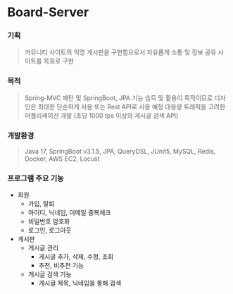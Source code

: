 # Board-Server

### 기획
> 커뮤니티 사이트의 익명 게시판을 구현함으로서 자유롭게 소통 및 정보 공유 사이트를 목표로 구현

### 목적
> Spring-MVC 패턴 및 SpringBoot, JPA 기능 습득 및 활용이 목적이므로 디자인은 최대한 단순하게 사용 또는 Rest API로 사용 예정
> 대용량 트래픽을 고려한 어플리케이션 개발 (초당 1000 tps 이상의 게시글 검색 API)

### 개발환경
> Java 17, SpringBoot v3.1.5, JPA, QueryDSL, JUnit5, MySQL, Redis, Docker, AWS EC2, Locust

### 프로그램 주요 기능
- 회원
  - 가입, 탈퇴
  - 아이디, 닉네임, 이메일 중복체크
  - 비밀번호 암호화
  - 로그인, 로그아웃
- 게시판
    - 게시글 관리
      - 게시글 추가, 삭제, 수정, 조회
      - 추천, 비추천 기능
    - 게시글 검색 기능
      - 게시글 제목, 닉네임을 통해 검색